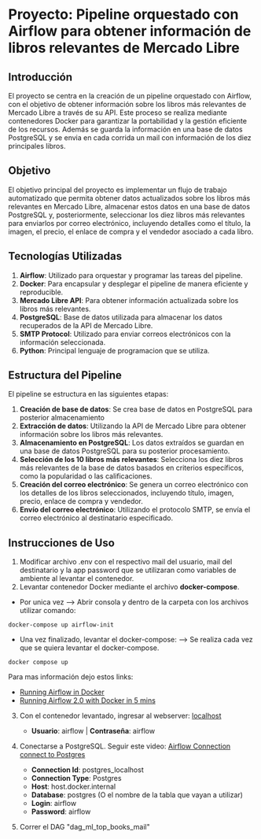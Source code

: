 # Proyecto: Pipeline orquestado con Airflow para obtener información de libros relevantes de Mercado Libre

## Introducción
El proyecto se centra en la creación de un pipeline orquestado con Airflow, con el objetivo de obtener información sobre los libros más relevantes de Mercado Libre a través de su API. Este proceso se realiza mediante contenedores Docker para garantizar la portabilidad y la gestión eficiente de los recursos. Además se guarda la información en una base de datos PostgreSQL y se envia en cada corrida un mail con información de los diez principales libros.

## Objetivo
El objetivo principal del proyecto es implementar un flujo de trabajo automatizado que permita obtener datos actualizados sobre los libros más relevantes en Mercado Libre, almacenar estos datos en una base de datos PostgreSQL y, posteriormente, seleccionar los diez libros más relevantes para enviarlos por correo electrónico, incluyendo detalles como el título, la imagen, el precio, el enlace de compra y el vendedor asociado a cada libro.

## Tecnologías Utilizadas
1. **Airflow**: Utilizado para orquestar y programar las tareas del pipeline.
2. **Docker**: Para encapsular y desplegar el pipeline de manera eficiente y reproducible.
3. **Mercado Libre API**: Para obtener información actualizada sobre los libros más relevantes.
4. **PostgreSQL**: Base de datos utilizada para almacenar los datos recuperados de la API de Mercado Libre.
5. **SMTP Protocol**: Utilizado para enviar correos electrónicos con la información seleccionada.
6. **Python**: Principal lenguaje de programacion que se utiliza.

## Estructura del Pipeline
El pipeline se estructura en las siguientes etapas:

1. **Creación de base de datos**: Se crea base de datos en PostgreSQL para posterior almacenamiento
2. **Extracción de datos**: Utilizando la API de Mercado Libre para obtener información sobre los libros más relevantes.
3. **Almacenamiento en PostgreSQL**: Los datos extraídos se guardan en una base de datos PostgreSQL para su posterior procesamiento.
4. **Selección de los 10 libros más relevantes**: Selecciona los diez libros más relevantes de la base de datos basados en criterios específicos, como la popularidad o las calificaciones.
5. **Creación del correo electrónico**: Se genera un correo electrónico con los detalles de los libros seleccionados, incluyendo título, imagen, precio, enlace de compra y vendedor.
6. **Envío del correo electrónico**: Utilizando el protocolo SMTP, se envía el correo electrónico al destinatario especificado.

## Instrucciones de Uso

1. Modificar archivo .env con el respectivo mail del usuario, mail del destinatario y la app password que se utilizaran como variables de ambiente al levantar el contenedor.
2. Levantar contenedor Docker mediante el archivo **docker-compose**.
  - Por unica vez --> Abrir consola y dentro de la carpeta con los archivos utilizar comando:
```
docker-compose up airflow-init
```
   - Una vez finalizado, levantar el docker-compose: --> Se realiza cada vez que se quiera levantar el docker-compose.
```
docker compose up
```
Para mas información dejo estos links:
   -  [Running Airflow in Docker](https://airflow.apache.org/docs/apache-airflow/stable/howto/docker-compose/index.html)
   -  [Running Airflow 2.0 with Docker in 5 mins](https://www.youtube.com/watch?v=aTaytcxy2Ck&t=526s&ab_channel=DatawithMarc)

3. Con el contenedor levantado, ingresar al webserver: [localhost](http://localhost:8080/)
   - **Usuario**: airflow | **Contraseña**: airflow
4. Conectarse a PostgreSQL. Seguir este video: [Airflow Connection connect to Postgres](https://www.youtube.com/watch?v=S1eapG6gjLU&t=249s&ab_channel=coder2j)
   - **Connection Id**: postgres_localhost
   - **Connection Type**: Postgres
   - **Host**: host.docker.internal
   - **Database**: postgres (O el nombre de la tabla que vayan a utilizar)
   - **Login**: airflow
   - **Password**: airflow
   
5. Correr el DAG "dag_ml_top_books_mail"




 
